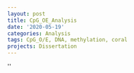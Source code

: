 ```yaml
---
layout: post
title: CpG_OE_Analysis
date: '2020-05-19'
categories: Analysis
tags: CpG_O/E, DNA, methylation, coral
projects: Dissertation
---
```



''



